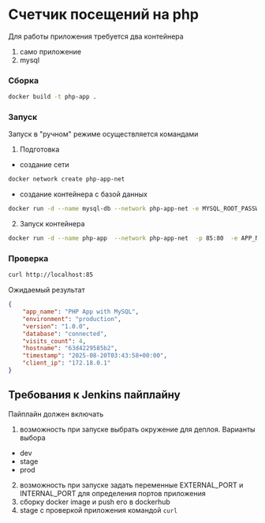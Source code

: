 # Счетчик посещений на php
Для работы приложения требуется два контейнера
1) само приложение
2) mysql

### Сборка
```bash
docker build -t php-app .
```

### Запуск
Запуск в "ручном" режиме осуществляется командами
1) Подготовка
- создание сети
```bash
docker network create php-app-net
```
- создание контейнера с базой данных
```bash
docker run -d --name mysql-db --network php-app-net -e MYSQL_ROOT_PASSWORD=rootpassword -e MYSQL_DATABASE=appdb -e MYSQL_USER=appuser -e MYSQL_PASSWORD=password -v mysql-data:/var/lib/mysql mysql:8.0
```
2) Запуск контейнера
```bash
docker run -d --name php-app  --network php-app-net  -p 85:80  -e APP_NAME="PHP App with MySQL"  -e ENVIRONMENT="production"  -e VERSION="1.0.0"  -e DB_HOST="mysql-db"  -e DB_NAME="appdb"  -e DB_USER="appuser"  -e DB_PASS="password"  php-app
```
### Проверка
```bash
curl http://localhost:85
```
Ожидаемый результат
```json
{
    "app_name": "PHP App with MySQL",
    "environment": "production",
    "version": "1.0.0",
    "database": "connected",
    "visits_count": 4,
    "hostname": "63d4229585b2",
    "timestamp": "2025-08-20T03:43:58+00:00",
    "client_ip": "172.18.0.1"
}
```

## Требования к Jenkins пайплайну
Пайплайн должен включать
1) возможность при запуске выбрать окружение для деплоя. Варианты выбора
- dev
- stage
- prod
2) возможность при запуске задать переменные EXTERNAL_PORT и INTERNAL_PORT для определения портов приложения
3) сборку docker image и push его в dockerhub
4) stage с проверкой приложения командой `curl`